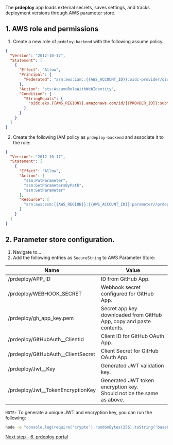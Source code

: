 The **prdeploy** app loads external secrets, saves settings, and tracks deployment versions through AWS parameter store.

## 1. AWS role and permissions

1. Create a new role of `prdeloy-backend` with the following assume policy.

```json
{
  "Version": "2012-10-17",
  "Statement": [
    {
      "Effect": "Allow",
      "Principal": {
        "Federated": "arn:aws:iam::{{AWS_ACCOUNT_ID}}:oidc-provider/oidc.eks.{{AWS_REGION}}.amazonaws.com/id/{{PROVDER_ID}}"
      },
      "Action": "sts:AssumeRoleWithWebIdentity",
      "Condition": {
        "StringEquals": {
          "oidc.eks.{{AWS_REGION}}.amazonaws.com/id/{{PROVDER_ID}}:sub": "system:serviceaccount:prdeploy:prdeploy-backend"
        }
      }
    }
  ]
}
```

2. Create the following IAM policy as `prdeploy-backend` and associate it to the role:

```json
{
  "Version": "2012-10-17",
  "Statement": [
    {
      "Effect": "Allow",
      "Action": [
        "ssm:PutParameter",
        "ssm:GetParametersByPath",
        "ssm:GetParameter"
      ],
      "Resource": [
        "arn:aws:ssm:{{AWS_REGION}}:{{AWS_ACCOUNT_ID}}:parameter//prdeploy/*"
      ]
    }
  ]
}
```

## 2. Parameter store configuration.

1. Navigate to...
2. Add the following entries as `SecureString` to AWS Parameter Store:

| Name                                 | Value                                                                   |
| ------------------------------------ | ----------------------------------------------------------------------- |
| /prdeploy/APP_ID                     | ID from GitHub App.                                                     |
| /prdeploy/WEBHOOK_SECRET             | Webhook secret configured for GitHub App.                               |
| /prdeploy/gh_app_key.pem             | Secret app key downloaded from GitHub App, copy and paste contents.     |
| /prdeploy/GitHubAuth\_\_ClientId     | Client ID for GitHub OAuth App.                                         |
| /prdeploy/GitHubAuth\_\_ClientSecret | Client Secret for GitHub OAuth App.                                     |
| /prdeploy/Jwt\_\_Key                 | Generated JWT validation key.                                           |
| /prdeploy/Jwt\_\_TokenEncryptionKey  | Generated JWT token encryption key.<br>Should not be the same as above. |

`NOTE:` To generate a unique JWT and encryption key, you can run the following:

```bash
node -e "console.log(require('crypto').randomBytes(256).toString('base64'));"
```

[Next step - 6. prdeploy portal](./6-prdeploy-portal.md)
